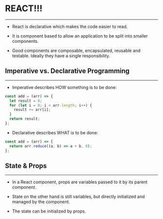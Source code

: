 # REACT!!!
------------

* React is declarative which makes the code easier to read.

* It is component based to allow an application to be split into smaller components.

* Good components are composable, encapsulated, reusable and testable. Ideally they have a single responsibility.

## Imperative vs. Declarative Programming
------------
* Imperative describes HOW something is to be done: 
```js
const add = (arr) => {
  let result = 0;
  for (let i = 0; i < arr.length; i++) {
    result += arr[i];
  }
  return result;
};
```

* Declarative describes WHAT is to be done: 
``` js
const add = (arr) => {
  return arr.reduce((a, b) => a + b, 0);
};
```

## State & Props
--------------

* In a React component, props are variables passed to it by its parent component. 

* State on the other hand is still variables, but directly initialized and managed by the component.

* The state can be initialized by props.